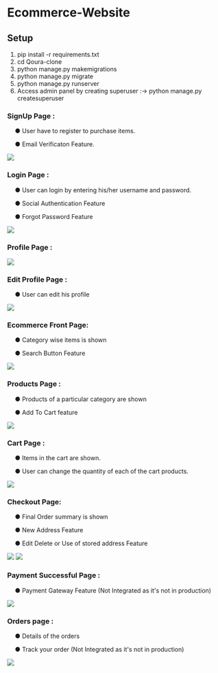 # Ecommerce-Website

## Setup
1. pip install -r requirements.txt
2. cd Qoura-clone
3. python manage.py makemigrations
4. python manage.py migrate
5. python manage.py runserver
6. Access admin panel by creating superuser :->  python manage.py createsuperuser

### SignUp Page :
<p>&emsp; ● User have to register to purchase items.</p>
<p>&emsp; ● Email Verificaton Feature.</p>
<img src="/image_readme/register.png">

### Login Page :
<p>&emsp; ● User can login by entering his/her username and password.</p>
<p>&emsp; ● Social Authentication Feature</p>
<p>&emsp; ● Forgot Password Feature </p>
<img src="/image_readme/login.png">

### Profile Page :
<img src="/image_readme/profile.png">

### Edit Profile Page :
<p>&emsp; ● User can edit his profile</p>
<img src="/image_readme/edit profile.png">

### Ecommerce Front Page:
<p>&emsp; ● Category wise items is shown</p>
<p>&emsp; ● Search Button Feature</p>
<img src="/image_readme/store.png">

### Products Page :
<p>&emsp; ● Products of a particular category are shown</p>
<p>&emsp; ● Add To Cart feature</p>
<img src="/image_readme/items.png">

### Cart Page :
<p>&emsp; ● Items in the cart are shown.</p>
<p>&emsp; ● User can change the quantity of each of the cart products.</p>
<img src="/image_readme/cart.png">

### Checkout Page:
<p>&emsp; ● Final Order summary is shown</p>
<p>&emsp; ● New Address Feature</p>
<p>&emsp; ● Edit Delete or Use of stored address Feature</p>
<img src="/image_readme/checkout.png">
<img src="/image_readme/address.png">

### Payment Successful Page :
<p>&emsp; ● Payment Gateway Feature (Not Integrated as it's not in production)</p>
<img src="/image_readme/payment.png">

### Orders page :
<p>&emsp; ● Details of the orders</p>
<p>&emsp; ● Track your order (Not Integrated as it's not in production)</p>
<img src="/image_readme/orders.png">
